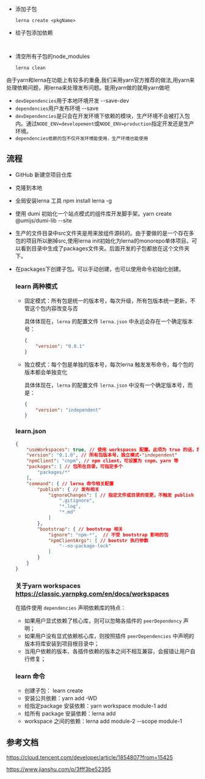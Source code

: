 - 添加子包

  ```shell
  lerna create <pkgName>
  ```

  

- 给子包添加依赖

  ```shell
  
  
  ```

  

- 清空所有子包的node_modules

  ```shell
  lerna clean
  ```

  

由于yarn和lerna在功能上有较多的重叠,我们采用yarn官方推荐的做法,用yarn来处理依赖问题，用lerna来处理发布问题。能用yarn做的就用yarn做吧



- `devDependencies`用于本地环境开发 --save-dev
- `dependencies`用户发布环境 --save
- `devDependencies`是只会在开发环境下依赖的模块，生产环境不会被打入包内。通过`NODE_ENV=developement`或`NODE_ENV=production`指定开发还是生产环境。
- `dependencies依赖的包不仅开发环境能使用，生产环境也能使用`

## 流程

- GitHub 新建空项目仓库

- 克隆到本地

- 全局安装lerna 工具  npm install lerna -g

- 使用 dumi 初始化一个站点模式的组件库开发脚手架。yarn create @umijs/dumi-lib --site

- 生产的文件目录中src文件夹是用来放组件源码的。由于要做的是一个存在多包的项目所以删掉src,使用lerna init初始化为lerna的monorepo单体项目。可以看到目录中生成了packages文件夹。后面开发的子包都放在这个文件夹下。

- 在packages下创建子包。可以手动创建，也可以使用命令初始化创建。

  ### learn 两种模式

  - 固定模式：所有包是统一的版本号，每次升级，所有包版本统一更新，不管这个包内容改变与否

    具体体现在，`lerna` 的配置文件 `lerna.json` 中永远会存在一个确定版本号：

    ```json
    {
        "version": "0.0.1"
    }
    ```

    

  - 独立模式：每个包是单独的版本号，每次lerna 触发发布命令，每个包的版本都会单独变化

    具体体现在，`lerna` 的配置文件 `lerna.json` 中没有一个确定版本号，而是：

    ```json
    {
        "version": "independent"
    }
    
    ```

    

  ### learn.json

  ```json
  {
      "useWorkspaces": true, // 使用 workspaces 配置。此项为 true 的话，将使用 package.json 的 "workspaces"，下面的 "packages" 字段将不生效
      "version": "0.1.0", // 所有包版本号，独立模式-"independent"
      "npmClient": "cnpm", // npm client，可设置为 cnpm、yarn 等
      "packages": [ // 包所在目录，可指定多个
          "packages/*"
      ],
      "command": { // lerna 命令相关配置
          "publish": { // 发布相关
              "ignoreChanges": [ // 指定文件或目录的变更，不触发 publish
                  ".gitignore",
                  "*.log",
                  "*.md"
              ]
          },
          "bootstrap": { // bootstrap 相关
              "ignore": "npm-*",  // 不受 bootstrap 影响的包
              "npmClientArgs": [ // bootstr 执行参数
                  "--no-package-lock"
              ]
          }
      }
  }
  ```

  ### 关于yarn workspaces https://classic.yarnpkg.com/en/docs/workspaces

  在插件使用 `dependencies` 声明依赖库的特点：

  - 如果用户显式依赖了核心库，则可以忽略各插件的 `peerDependency` 声明；
  - 如果用户没有显式依赖核心库，则按照插件 `peerDependencies` 中声明的版本将库安装到项目根目录中；
  - 当用户依赖的版本、各插件依赖的版本之间不相互兼容，会报错让用户自行修复；

  ###  learn 命令

  - 创建子包： learn create <pkgName>
  - 安装公共依赖：yarn add -WD <pkgName>
  - 给指定package 安装依赖：yarn workspace module-1 add <pkgName>
  - 给所有 package 安装依赖：lerna add <pkgName>
  - workspace 之间的依赖：lerna add module-2 --scope module-1

## 参考文档

https://cloud.tencent.com/developer/article/1854807?from=15425

https://www.jianshu.com/p/3fff3be52395